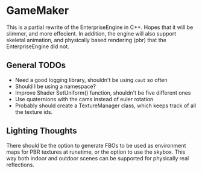 # GameMaker
This is a partial rewrite of the EnterpriseEngine in C++. Hopes that it will be slimmer, and more effecient. In addition, the engine will also support skeletal animation, and physically based rendering (pbr) that the EnterpriseEngine did not.

## General TODOs
- Need a good logging library, shouldn't be using `cout` so often
- Should I be using a namespace?
- Improve Shader SetUniform() function, shouldn't be five different ones
- Use quaternions with the cams instead of euler rotation
- Probably should create a TextureManager class, which keeps track of all the texture ids.

## Lighting Thoughts
There should be the option to generate FBOs to be used as environment maps for PBR textures at runetime, or the option to use the skybox. This way both indoor and outdoor scenes can be supported for physically real reflections.